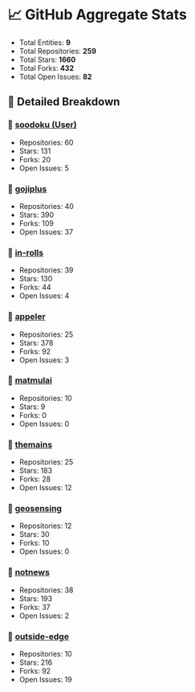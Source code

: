 # 📈 GitHub Aggregate Stats

- Total Entities: **9**
- Total Repositories: **259**
- Total Stars: **1660**
- Total Forks: **432**
- Total Open Issues: **82**

## 🚀 Detailed Breakdown

### 🏢 [soodoku (User)](https://github.com/soodoku)
- Repositories: 60
- Stars: 131
- Forks: 20
- Open Issues: 5

### 🏢 [gojiplus](https://github.com/gojiplus)
- Repositories: 40
- Stars: 390
- Forks: 109
- Open Issues: 37

### 🏢 [in-rolls](https://github.com/in-rolls)
- Repositories: 39
- Stars: 130
- Forks: 44
- Open Issues: 4

### 🏢 [appeler](https://github.com/appeler)
- Repositories: 25
- Stars: 378
- Forks: 92
- Open Issues: 3

### 🏢 [matmulai](https://github.com/matmulai)
- Repositories: 10
- Stars: 9
- Forks: 0
- Open Issues: 0

### 🏢 [themains](https://github.com/themains)
- Repositories: 25
- Stars: 183
- Forks: 28
- Open Issues: 12

### 🏢 [geosensing](https://github.com/geosensing)
- Repositories: 12
- Stars: 30
- Forks: 10
- Open Issues: 0

### 🏢 [notnews](https://github.com/notnews)
- Repositories: 38
- Stars: 193
- Forks: 37
- Open Issues: 2

### 🏢 [outside-edge](https://github.com/outside-edge)
- Repositories: 10
- Stars: 216
- Forks: 92
- Open Issues: 19


